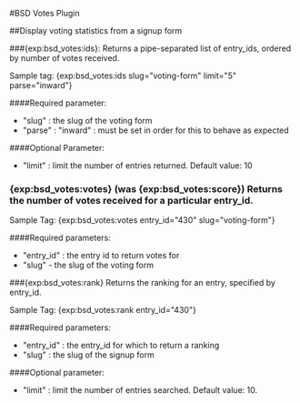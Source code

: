 #BSD Votes Plugin

##Display voting statistics from a signup form

###{exp:bsd_votes:ids}: Returns a pipe-separated list of entry_ids, ordered by number of votes received.

Sample tag: {exp:bsd_votes:ids slug="voting-form" limit="5" parse="inward"}

####Required parameter:

- "slug" : the slug of the voting form
- "parse" : "inward" : must be set in order for this to behave as expected

    
####Optional Parameter:

- "limit" : limit the number of entries returned. Default value: 10

### {exp:bsd_votes:votes} (was {exp:bsd_votes:score}) Returns the number of votes received for a particular entry_id.

Sample Tag: {exp:bsd_votes:votes entry_id="430" slug="voting-form"}

####Required parameters:

- "entry_id" : the entry id to return votes for
- "slug" - the slug of the voting form

###{exp:bsd_votes:rank} Returns the ranking for an entry, specified by entry_id.

Sample Tag: {exp:bsd_votes:rank entry_id="430"}

####Required parameters: 

- "entry_id" : the entry_id for which to return a ranking
- "slug" : the slug of the signup form

####Optional parameter:

- "limit" : limit the number of entries searched. Default value: 10.